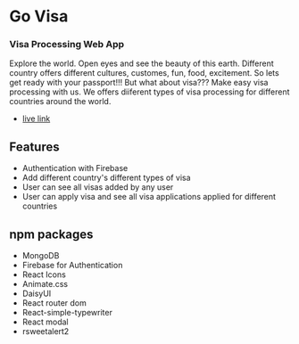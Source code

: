 # Go Visa
### Visa Processing Web App


Explore the world. Open eyes and see the beauty of this earth. Different country offers different cultures, customes, fun, food, excitement. So lets get ready with your passport!!! But what about visa???
Make easy visa processing with us. We offers diiferent types of visa processing for different countries around the world.

- [live link](https://govisa-8542a.web.app) 


## Features

* Authentication with Firebase
* Add different country's different types of visa
* User can see all visas added by any user
* User can apply visa and see all visa applications applied for different countries

## npm packages

* MongoDB
* Firebase for Authentication
* React  Icons
* Animate.css
* DaisyUI
* React router dom
* React-simple-typewriter
* React modal
* rsweetalert2


